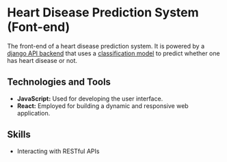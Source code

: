 # Heart Disease Prediction System (Font-end)

The front-end of a heart disease prediction system. It is powered by a [django API backend](https://github.com/faraji-ombonya/cautious-fortnight) 
that uses a [classification model](https://github.com/faraji-ombonya/solid-adventure) to predict whether one has heart disease or not.

## Technologies and Tools

- **JavaScript:** Used for developing the user interface.
- **React:** Employed for building a dynamic and responsive web application.

## Skills

- Interacting with RESTful APIs
